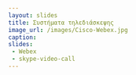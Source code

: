 ```yaml
---
layout: slides
title: Συστήματα τηλεδιάσκεψης
image_url: /images/Cisco-Webex.jpg
caption: 
slides:
 - Webex
 - skype-video-call
---
```


